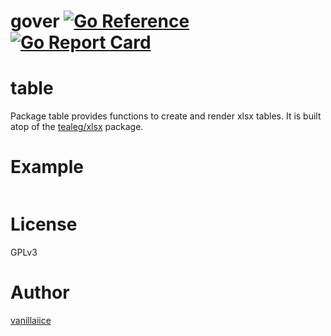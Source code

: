 # gover [![Go Reference](https://pkg.go.dev/badge/golang.org/x/example.svg)](https://pkg.go.dev/github.com/vanillaiice/table) [![Go Report Card](https://goreportcard.com/badge/github.com/vanillaiice/table)](https://goreportcard.com/report/github.com/vanillaiice/table)

# table

Package table provides functions to create and render xlsx tables.
It is built atop of the [tealeg/xlsx](https://github.com/tealeg/xlsx) package.

# Example

```go
```

# License

GPLv3

# Author

[vanillaiice](https://github.com/vanillaiice)
